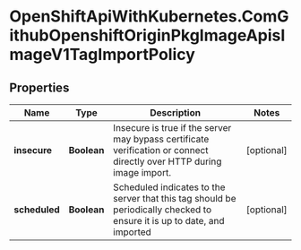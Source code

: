 # OpenShiftApiWithKubernetes.ComGithubOpenshiftOriginPkgImageApisImageV1TagImportPolicy

## Properties
Name | Type | Description | Notes
------------ | ------------- | ------------- | -------------
**insecure** | **Boolean** | Insecure is true if the server may bypass certificate verification or connect directly over HTTP during image import. | [optional] 
**scheduled** | **Boolean** | Scheduled indicates to the server that this tag should be periodically checked to ensure it is up to date, and imported | [optional] 


